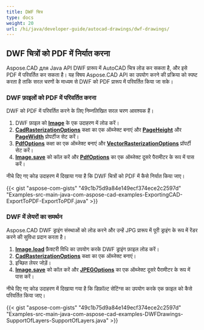 ```yaml
---
title: DWF चित्र
type: docs
weight: 20
url: /hi/java/developer-guide/autocad-drawings/dwf-drawings/
---
```


## **DWF चित्रों को PDF में निर्यात करना**

Aspose.CAD для Java API DWF प्रारूप में AutoCAD चित्र लोड कर सकता है, और इसे PDF में परिवर्तित कर सकता है। यह विषय Aspose.CAD API का उपयोग करने की प्रक्रिया को स्पष्ट करता है ताकि सरल चरणों के माध्यम से DWF को PDF प्रारूप में परिवर्तित किया जा सके।

### **DWF फ़ाइलों को PDF में परिवर्तित करना**

DWF को PDF में परिवर्तित करने के लिए निम्नलिखित सरल चरण आवश्यक हैं।

1. DWF फ़ाइल को [**Image**](https://reference.aspose.com/cad/java/com.aspose.cad/Image) के एक उदाहरण में लोड करें।
1. [**CadRasterizationOptions**](https://reference.aspose.com/cad/java/com.aspose.cad.imageoptions/CadRasterizationOptions) कक्षा का एक ऑब्जेक्ट बनाएं और [**PageHeight**](https://reference.aspose.com/cad/java/com.aspose.cad.imageoptions/VectorRasterizationOptions#setPageHeight-float-) और [**PageWidth**](https://reference.aspose.com/cad/java/com.aspose.cad.imageoptions/VectorRasterizationOptions#setPageWidth-float-) प्रोपर्टीज सेट करें।
1. [**PdfOptions**](https://reference.aspose.com/cad/java/com.aspose.cad.imageoptions/PdfOptions) कक्षा का एक ऑब्जेक्ट बनाएं और [**VectorRasterizationOptions**](https://reference.aspose.com/cad/java/com.aspose.cad.imageoptions/VectorRasterizationOptions) प्रॉपर्टी सेट करें।
1. [**Image.save**](https://reference.aspose.com/cad/java/com.aspose.cad/Image#save--) को कॉल करें और [**PdfOptions**](https://reference.aspose.com/cad/java/com.aspose.cad.imageoptions/PdfOptions) का एक ऑब्जेक्ट दूसरे पैरामीटर के रूप में पास करें।

नीचे दिए गए कोड उदाहरण में दिखाया गया है कि DWF चित्रों को PDF में कैसे निर्यात किया जाए।

{{< gist "aspose-com-gists" "49c1b75d9a84e149ecf374ece2c2597d" "Examples-src-main-java-com-aspose-cad-examples-ExportingCAD-ExportToPDF-ExportToPDF.java" >}}

### **DWF में लेयरों का समर्थन**

Aspose.CAD DWF ड्राइंग संस्थाओं को लोड करने और उन्हें JPG प्रारूप में पूरी ड्राइंग के रूप में रेंडर करने की सुविधा प्रदान करता है।

1. [**Image.load**](https://reference.aspose.com/cad/java/com.aspose.cad/Image#load-java.io.InputStream-) फ़ैक्टरी विधि का उपयोग करके DWF ड्राइंग फ़ाइल लोड करें।
1. [**CadRasterizationOptions**](https://reference.aspose.com/cad/java/com.aspose.cad.imageoptions/CadRasterizationOptions) कक्षा का एक ऑब्जेक्ट बनाएं।
1. इच्छित लेयर जोड़ें।
1. [**Image.save**](https://reference.aspose.com/cad/java/com.aspose.cad/Image#save--) को कॉल करें और [**JPEGOptions**](https://reference.aspose.com/cad/java/com.aspose.cad.imageoptions/JpegOptions) का एक ऑब्जेक्ट दूसरे पैरामीटर के रूप में पास करें।

नीचे दिए गए कोड उदाहरण में दिखाया गया है कि डिफ़ॉल्ट सेटिंग्स का उपयोग करके एक फ़ाइल को कैसे परिवर्तित किया जाए।

{{< gist "aspose-com-gists" "49c1b75d9a84e149ecf374ece2c2597d" "Examples-src-main-java-com-aspose-cad-examples-DWFDrawings-SupportOfLayers-SupportOfLayers.java" >}}
